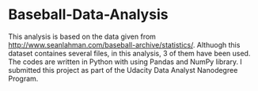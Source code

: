 # Baseball-Data-Analysis
This analysis is based on the data given from http://www.seanlahman.com/baseball-archive/statistics/.
Althuogh this dataset containes several files, in this analysis, 3 of them have been used. 
The codes are written in Python with using Pandas and NumPy library.
I submitted this project as part of the Udacity Data Analyst Nanodegree Program.
